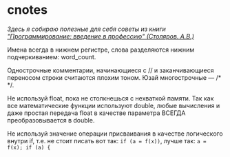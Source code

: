 # cnotes

*Здесь я собираю полезные для себя советы из книги ["Программирование: введение в профессию" (Столяров. А.В.)](http://www.stolyarov.info/books/pdf/progintro_dmkv2.pdf)*

Имена всегда в нижнем регистре, слова разделяются нижним подчеркиванием: word_count.

Однострочные комментарии, начинающиеся с // и заканчивающиеся переносом строки считаются плохим тоном. Юзай многострочные — /* */.

Не используй float, пока не столкнешься с нехваткой памяти. Так как все математические функции используют double, любые вычисления и даже простая передача float в качестве параметра ВСЕГДА преобразовывается в double.

Не используй значение операции присваивания в качестве логического внутри if, т.е. не стоит писать вот так: `if (a = f(x))`, лучше так: `a = f(x); if (a) {`
